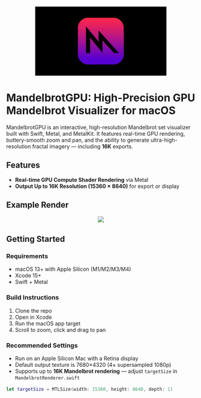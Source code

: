 <p align="center">
  <img src="banner.png" width="350"/>
</p>


# MandelbrotGPU: High-Precision GPU Mandelbrot Visualizer for macOS

MandelbrotGPU is an interactive, high-resolution Mandelbrot set visualizer built with Swift, Metal, and MetalKit. It features real-time GPU rendering, buttery-smooth zoom and pan, and the ability to generate ultra-high-resolution fractal imagery — including **16K** exports.

## Features

- **Real-time GPU Compute Shader Rendering** via Metal
- **Output Up to 16K Resolution (15360 × 8640)** for export or display

## Example Render
<p align="center">
  <img src="mandelbrot_16k.png" width="1200"/>
</p>

## Getting Started

### Requirements

- macOS 13+ with Apple Silicon (M1/M2/M3/M4)
- Xcode 15+
- Swift + Metal

### Build Instructions

1. Clone the repo
2. Open in Xcode
3. Run the macOS app target
4. Scroll to zoom, click and drag to pan

### Recommended Settings

- Run on an Apple Silicon Mac with a Retina display
- Default output texture is 7680×4320 (4× supersampled 1080p)
- Supports up to **16K Mandelbrot rendering** — adjust `targetSize` in `MandelbrotRenderer.swift`

```swift
let targetSize = MTLSize(width: 15360, height: 8640, depth: 1)
```

